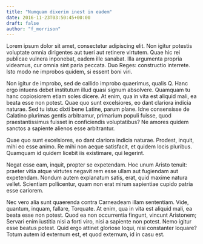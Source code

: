 ```yaml
---
title: "Numquam dixerim inest in eadem"
date: 2016-11-23T03:50:45+00:00
draft: false
author: "f_morrison"
---
```


Lorem ipsum dolor sit amet, consectetur adipiscing elit. Non igitur potestis
voluptate omnia dirigentes aut tueri aut retinere virtutem. Quae hic rei
publicae vulnera inponebat, eadem ille sanabat. Illa argumenta propria
videamus, cur omnia sint paria peccata. Duo Reges: constructio interrete. Isto
modo ne improbos quidem, si essent boni viri.

Non igitur de improbo, sed de callido improbo quaerimus, qualis Q. Hanc ergo
intuens debet institutum illud quasi signum absolvere. Quamquam tu hanc
copiosiorem etiam soles dicere. At enim, qua in vita est aliquid mali, ea beata
esse non potest. Quae quo sunt excelsiores, eo dant clariora indicia naturae.
Sed tu istuc dixti bene Latine, parum plane. Idne consensisse de Calatino
plurimas gentis arbitramur, primarium populi fuisse, quod praestantissimus
fuisset in conficiendis voluptatibus? Ne amores quidem sanctos a sapiente
alienos esse arbitrantur.

Quae quo sunt excelsiores, eo dant clariora indicia naturae. Prodest, inquit,
mihi eo esse animo. Re mihi non aeque satisfacit, et quidem locis pluribus.
Quamquam id quidem licebit iis existimare, qui legerint.

Negat esse eam, inquit, propter se expetendam. Hoc unum Aristo tenuit: praeter
vitia atque virtutes negavit rem esse ullam aut fugiendam aut expetendam.
Nondum autem explanatum satis, erat, quid maxime natura vellet. Scientiam
pollicentur, quam non erat mirum sapientiae cupido patria esse cariorem.

Nec vero alia sunt quaerenda contra Carneadeam illam sententiam. Vide, quantum,
inquam, fallare, Torquate. At enim, qua in vita est aliquid mali, ea beata esse
non potest. Quod ea non occurrentia fingunt, vincunt Aristonem; Servari enim
iustitia nisi a forti viro, nisi a sapiente non potest. Nemo igitur esse beatus
potest. Quid ergo attinet gloriose loqui, nisi constanter loquare? Totum autem
id externum est, et quod externum, id in casu est.
